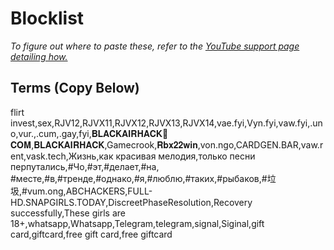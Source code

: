 # Blocklist
*To figure out where to paste these, refer to the [YouTube support page detailing how.](https://support.google.com/youtube/answer/9483359?hl=en#zippy=%2Cblocked-words)*

## Terms (Copy Below)
flirt invest,sex,RJV12,RJVX11,RJVX12,RJVX13,RJVX14,vae.fyi,Vyn.fyi,vaw.fyi,.uno,vur.,.cum,.gay,fyi,𝐁𝐋𝐀𝐂𝐊𝐀𝐈𝐑𝐇𝐀𝐂𝐊🎡𝐂𝐎𝐌,𝐁𝐋𝐀𝐂𝐊𝐀𝐈𝐑𝐇𝐀𝐂𝐊,Gamecrook,𝐑𝐛𝐱𝟐𝟐𝐰𝐢𝐧,von.ngo,CARDGEN.BAR,vaw.rent,vask.tech,Жизнь,как красивая мелодия,только песни перпутались,#Чо,#эт,#делает,#на, #месте,#в,#тренде,#однако,#я,#люблю,#таких,#рыбаков,#垃圾,#vum.ong,ABCHACKERS,FULL-HD.SNAPGIRLS.TODAY,DiscreetPhaseResolution,Recovery successfully,These girls are 18+,whatsapp,Whatsapp,Telegram,telegram,signal,Siginal,gift card,giftcard,free gift card,free giftcard
